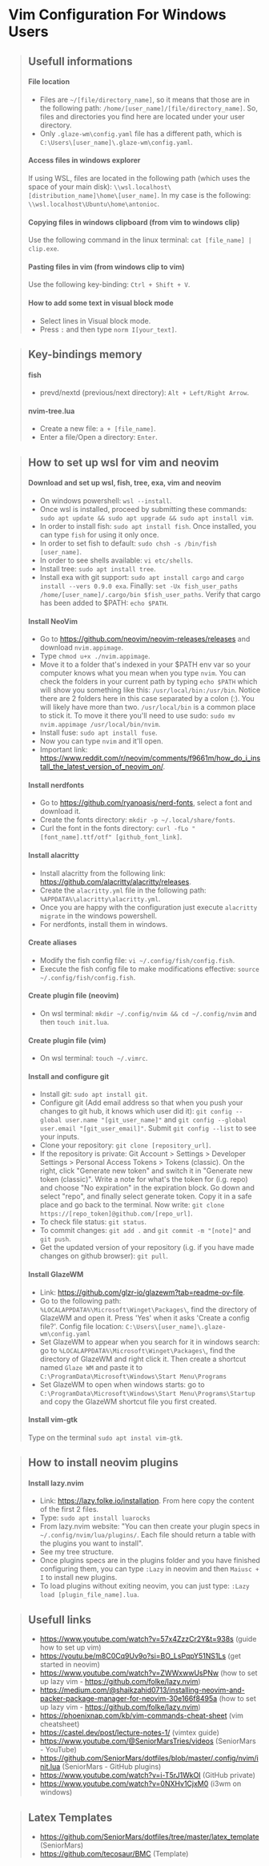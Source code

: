 # Vim Configuration For Windows Users
> ## Usefull informations
> #### File location
> - Files are ```~/[file/directory_name]```, so it means that those are in the following path: ```/home/[user_name]/[file/directory_name]```. So, files and directories you find here are located under your user directory.
> - Only ```.glaze-wm\config.yaml``` file has a different path, which is ```C:\Users\[user_name]\.glaze-wm\config.yaml```.
> #### Access files in windows explorer
> If using WSL, files are located in the following path (which uses the space of your main disk): ```\\wsl.localhost\[distribution_name]\home\[user_name]```. In my case is the following: ```\\wsl.localhost\Ubuntu\home\antonioc```.
> #### Copying files in windows clipboard (from vim to windows clip)
> Use the following command in the linux terminal: ```cat [file_name] | clip.exe```.
> #### Pasting files in vim (from windows clip to vim)
> Use the following key-binding: ```Ctrl + Shift + V```.
> #### How to add some text in visual block mode
> - Select lines in Visual block mode.
> - Press ```:``` and then type ```norm I[your_text]```.

> ## Key-bindings memory
> #### fish
> - prevd/nextd (previous/next directory): ```Alt + Left/Right Arrow```.
> #### nvim-tree.lua
> - Create a new file: ```a + [file_name]```.
> - Enter a file/Open a directory: ```Enter```.

> ## How to set up wsl for vim and neovim
> #### Download and set up wsl, fish, tree, exa, vim and neovim
> - On windows powershell: ```wsl --install```.
> - Once wsl is installed, proceed by submitting these commands: ```sudo apt update && sudo apt upgrade && sudo apt install vim```.
> - In order to install fish: ```sudo apt install fish```. Once installed, you can type ```fish``` for using it only once.
> - In order to set fish to default: ```sudo chsh -s /bin/fish [user_name]```.
> - In order to see shells available: ```vi etc/shells```.
> - Install tree: ```sudo apt install tree```.
> - Install exa with git support: ```sudo apt install cargo``` and ```cargo install --vers 0.9.0 exa```. Finally: ```set -Ux fish_user_paths /home/[user_name]/.cargo/bin $fish_user_paths```. Verify that cargo has been added to $PATH: ```echo $PATH```.
> #### Install NeoVim
> - Go to https://github.com/neovim/neovim-releases/releases and download ```nvim.appimage```.
> - Type ```chmod u+x ./nvim.appimage```.
> - Move it to a folder that's indexed in your $PATH env var so your computer knows what you mean when you type ```nvim```. You can check the folders in your current path by typing ```echo $PATH``` which will show you something like this: ```/usr/local/bin:/usr/bin```. Notice there are 2 folders here in this case separated by a colon (:). You will likely have more than two. ```/usr/local/bin``` is a common place to stick it. To move it there you'll need to use sudo: ```sudo mv nvim.appimage /usr/local/bin/nvim```.
> - Install fuse: ```sudo apt install fuse```.
> - Now you can type ```nvim``` and it'll open.
> - Important link: https://www.reddit.com/r/neovim/comments/f9661m/how_do_i_install_the_latest_version_of_neovim_on/.
> #### Install nerdfonts
> - Go to https://github.com/ryanoasis/nerd-fonts, select a font and download it.
> - Create the fonts directory: ```mkdir -p ~/.local/share/fonts```.
> - Curl the font in the fonts directory: ```curl -fLo "[font_name].ttf/otf" [github_font_link]```.
> #### Install alacritty
> - Install alacritty from the following link: https://github.com/alacritty/alacritty/releases.
> - Create the ```alacritty.yml``` file in the following path: ```%APPDATA%\alacritty\alacritty.yml```.
> - Once you are happy with the configuration just execute ```alacritty migrate``` in the windows powershell.
> - For nerdfonts, install them in windows.
> #### Create aliases
> - Modify the fish config file: ```vi ~/.config/fish/config.fish```.
> - Execute the fish config file to make modifications effective: ```source ~/.config/fish/config.fish```.
> #### Create plugin file (neovim)
> - On wsl terminal: ```mkdir ~/.config/nvim && cd ~/.config/nvim``` and then ```touch init.lua```.
> #### Create plugin file (vim)
> - On wsl terminal: ```touch ~/.vimrc```.
> #### Install and configure git
> - Install git: ```sudo apt install git```.
> - Configure git (Add email address so that when you push your changes to git hub, it knows which user did it): ```git config --global user.name "[git_user_name]"``` and ```git config --global user.email "[git_user_email]"```. Submit ```git config --list``` to see your inputs.
> - Clone your repository: ```git clone [repository_url]```.
> - If the repository is private: Git Account > Settings > Developer Settings > Personal Access Tokens > Tokens (classic). On the right, click "Generate new token" and switch it in "Generate new token (classic)". Write a note for what's the token for (i.g. repo) and choose "No expiration" in the expiration block. Go down and select "repo", and finally select generate token. Copy it in a safe place and go back to the terminal. Now write: ```git clone https://[repo_token]@github.com/[repo_url]```. 
> - To check file status: ```git status```.
> - To commit changes: ```git add .``` and ```git commit -m "[note]"``` and ```git push```.
> - Get the updated version of your repository (i.g. if you have made changes on github browser): ```git pull```.
> #### Install GlazeWM
> - Link: https://github.com/glzr-io/glazewm?tab=readme-ov-file.
> - Go to the following path: ```%LOCALAPPDATA%\Microsoft\Winget\Packages\```, find the directory of GlazeWM and open it. Press 'Yes' when it asks 'Create a config file?'. Config file location: ```C:\Users\[user_name]\.glaze-wm\config.yaml```
> - Set GlazeWM to appear when you search for it in windows search: go to ```%LOCALAPPDATA%\Microsoft\Winget\Packages\```, find the directory of GlazeWM and right click it. Then create a shortcut named ```Glaze WM``` and paste it to ```C:\ProgramData\Microsoft\Windows\Start Menu\Programs```
> - Set GlazeWM to open when windows starts: go to ```C:\ProgramData\Microsoft\Windows\Start Menu\Programs\Startup``` and copy the GlazeWM shortcut file you first created.
> #### Install vim-gtk
> Type on the terminal ```sudo apt instal vim-gtk```.

> ## How to install neovim plugins
> #### Install lazy.nvim
> - Link: https://lazy.folke.io/installation. From here copy the content of the first 2 files.
> - Type: ```sudo apt install luarocks```
> - From lazy.nvim website: "You can then create your plugin specs in ```~/.config/nvim/lua/plugins/```. Each file should return a table with the plugins you want to install".
> - See my tree structure.
> - Once plugins specs are in the plugins folder and you have finished configuring them, you can type ```:Lazy``` in neovim and then ```Maiusc + I``` to install new plugins.
> - To load plugins without exiting neovim, you can just type: ```:Lazy load [plugin_file_name].lua```.

> ## Usefull links
> - https://www.youtube.com/watch?v=57x4ZzzCr2Y&t=938s (guide how to set up vim)
> - https://youtu.be/m8C0Cq9Uv9o?si=BO_LsPqpY51NS1Ls (get started in neovim)
> - https://www.youtube.com/watch?v=ZWWxwwUsPNw (how to set up lazy vim - https://github.com/folke/lazy.nvim)
> - https://medium.com/@shaikzahid0713/installing-neovim-and-packer-package-manager-for-neovim-30e166f8495a (how to set up lazy vim - https://github.com/folke/lazy.nvim)
> - https://phoenixnap.com/kb/vim-commands-cheat-sheet (vim cheatsheet)
> - https://castel.dev/post/lecture-notes-1/ (vimtex guide)
> - https://www.youtube.com/@SeniorMarsTries/videos (SeniorMars - YouTube)
> - https://github.com/SeniorMars/dotfiles/blob/master/.config/nvim/init.lua (SeniorMars - GitHub plugins)
> - https://www.youtube.com/watch?v=i-T5rJ1WkOI (GitHub private)
> - https://www.youtube.com/watch?v=0NXHv1CjxM0 (i3wm on windows)

> ## Latex Templates
> - https://github.com/SeniorMars/dotfiles/tree/master/latex_template (SeniorMars)
> - https://github.com/tecosaur/BMC (Template)
